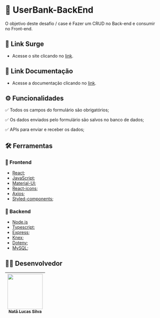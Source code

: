 # :scroll: UserBank-BackEnd


O objetivo deste desafio / case é Fazer um CRUD no Back-end e consumir no Front-end.


## :link: Link Surge 
- Acesse o site clicando no [link]().

## :link: Link Documentação
- Acesse a documentação clicando no [link](https://documenter.getpostman.com/view/20351905/VUxPvTDD).


## ⚙️ Funcionalidades
✅ Todos os campos do formulário são obrigatórios;

✅ Os dados enviados pelo formulário são salvos no banco de dados;

✅ APIs para enviar e receber os dados;


## :hammer_and_wrench: Ferramentas 

### 🍮 Frontend
- [React](https://pt-br.reactjs.org/);
- [JavaScript](https://www.javascript.com/);
- [Material-UI](https://mui.com/pt/);
- [React-icons](https://react-icons.github.io/react-icons/);
- [Axios](https://axios-http.com/ptbr/docs/intro/);
- [Styled-components](https://styled-components.com/docs/);

### 🤵 Backend
- [Node.js](https://nodejs.dev/)
- [Typescript](https://www.typescriptlang.org/docs/);
- [Express](http://expressjs.com/);
- [Knex](http://knexjs.org/guide/);
- [Dotenv](https://www.npmjs.com/package/dotenv);
- [MySQL](https://dev.mysql.com/doc/);



## 👨‍💻 Desenvolvedor
[<img src="https://avatars.githubusercontent.com/u/99276733?v=4" width=115><br><sub>Natã Lucas Silva</sub>](https://www.linkedin.com/in/nata-silva/) |
| :---: |

